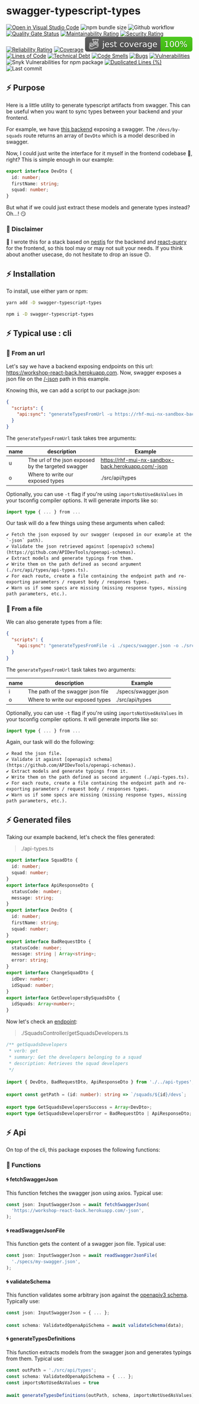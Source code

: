 # swagger-typescript-types

[![Open in Visual Studio Code](https://img.shields.io/static/v1?logo=visualstudiocode&label=&message=Open%20in%20Visual%20Studio%20Code&labelColor=2c2c32&color=007acc&logoColor=007acc)](https://github.dev/jpb06/swagger-typescript-types)
![npm bundle size](https://img.shields.io/bundlephobia/min/swagger-typescript-types)
![Github workflow](https://img.shields.io/github/workflow/status/jpb06/swagger-typescript-types/Main%20workflow?label=Tests&logo=github-actions)
[![Quality Gate Status](https://sonarcloud.io/api/project_badges/measure?project=jpb06_swagger-typescript-types&metric=alert_status)](https://sonarcloud.io/summary/new_code?id=jpb06_swagger-typescript-types)
[![Maintainability Rating](https://sonarcloud.io/api/project_badges/measure?project=jpb06_swagger-typescript-types&metric=sqale_rating)](https://sonarcloud.io/dashboard?id=jpb06_swagger-typescript-types)
[![Security Rating](https://sonarcloud.io/api/project_badges/measure?project=jpb06_swagger-typescript-types&metric=security_rating)](https://sonarcloud.io/dashboard?id=jpb06_swagger-typescript-types)
[![Reliability Rating](https://sonarcloud.io/api/project_badges/measure?project=jpb06_swagger-typescript-types&metric=reliability_rating)](https://sonarcloud.io/dashboard?id=jpb06_swagger-typescript-types)
[![Coverage](https://sonarcloud.io/api/project_badges/measure?project=jpb06_swagger-typescript-types&metric=coverage)](https://sonarcloud.io/dashboard?id=jpb06_swagger-typescript-types)
![Coverage](./badges/coverage-jest%20coverage.svg)
[![Lines of Code](https://sonarcloud.io/api/project_badges/measure?project=jpb06_swagger-typescript-types&metric=ncloc)](https://sonarcloud.io/summary/new_code?id=jpb06_swagger-typescript-types)
[![Technical Debt](https://sonarcloud.io/api/project_badges/measure?project=jpb06_swagger-typescript-types&metric=sqale_index)](https://sonarcloud.io/summary/new_code?id=jpb06_swagger-typescript-types)
[![Code Smells](https://sonarcloud.io/api/project_badges/measure?project=jpb06_swagger-typescript-types&metric=code_smells)](https://sonarcloud.io/dashboard?id=jpb06_swagger-typescript-types)
[![Bugs](https://sonarcloud.io/api/project_badges/measure?project=jpb06_swagger-typescript-types&metric=bugs)](https://sonarcloud.io/summary/new_code?id=jpb06_swagger-typescript-types)
[![Vulnerabilities](https://sonarcloud.io/api/project_badges/measure?project=jpb06_swagger-typescript-types&metric=vulnerabilities)](https://sonarcloud.io/summary/new_code?id=jpb06_swagger-typescript-types)
![Snyk Vulnerabilities for npm package](https://img.shields.io/snyk/vulnerabilities/npm/swagger-typescript-types?label=snyk%20vulnerabilities)
[![Duplicated Lines (%)](https://sonarcloud.io/api/project_badges/measure?project=jpb06_swagger-typescript-types&metric=duplicated_lines_density)](https://sonarcloud.io/dashboard?id=jpb06_swagger-typescript-types)
![Last commit](https://img.shields.io/github/last-commit/jpb06/swagger-typescript-types?logo=git)

## ⚡ Purpose

Here is a little utility to generate typescript artifacts from swagger. This can be useful when you want to sync types between your backend and your frontend.

For example, we have [this backend](https://workshop-react-back.herokuapp.com/) exposing a swagger. The `/devs/by-squads` route returns an array of `DevDto` which is a model described in swagger.

Now, I could just write the interface for it myself in the frontend codebase 🤔, right? This is simple enough in our example:

```typescript
export interface DevDto {
  id: number;
  firstName: string;
  squad: number;
}
```

But what if we could just extract these models and generate types instead? Oh...! 😏

### 🔶 Disclaimer

🚨 I wrote this for a stack based on [nestjs](https://nestjs.com/) for the backend and [react-query](https://react-query.tanstack.com/) for the frontend, so this tool may or may not suit your needs. If you think about another usecase, do not hesitate to drop an issue 🙃.

## ⚡ Installation

To install, use either yarn or npm:

```bash
yarn add -D swagger-typescript-types
```

```bash
npm i -D swagger-typescript-types
```

## ⚡ Typical use : cli

### 🔶 From an url

Let's say we have a backend exposing endpoints on this url: <https://workshop-react-back.herokuapp.com>.
Now, swagger exposes a json file on the [/-json](https://workshop-react-back.herokuapp.com/-json) path in this example.

Knowing this, we can add a script to our package.json:

```json
{
  "scripts": {
    "api:sync": "generateTypesFromUrl -u https://rhf-mui-nx-sandbox-back.herokuapp.com/-json -o ./src/api/types [-t]"
  }
}
```

The `generateTypesFromUrl` task takes tree arguments:

| name | description                                         | Example                                               |
| ---- | --------------------------------------------------- | ----------------------------------------------------- |
| u    | The url of the json exposed by the targeted swagger | <https://rhf-mui-nx-sandbox-back.herokuapp.com/-json> |
| o    | Where to write our exposed types                    | ./src/api/types                                       |

Optionally, you can use `-t` flag if you're using `importsNotUsedAsValues` in your tsconfig compiler options. It will generate imports like so:

```typescript
import type { ... } from ...
```

Our task will do a few things using these arguments when called:

```misc
✔️ Fetch the json exposed by our swagger (exposed in our example at the `-json` path).
✔️ Validate the json retrieved against [openapiv3 schema](https://github.com/APIDevTools/openapi-schemas).
✔️ Extract models and generate typings from them.
✔️ Write them on the path defined as second argument (./src/api/types/api-types.ts).
✔️ For each route, create a file containing the endpoint path and re-exporting parameters / request body / responses types.
✔️ Warn us if some specs are missing (missing response types, missing path parameters, etc.).
```

### 🔶 From a file

We can also generate types from a file:

```json
{
  "scripts": {
    "api:sync": "generateTypesFromFile -i ./specs/swagger.json -o ./src/api/types [-t]"
  }
}
```

The `generateTypesFromUrl` task takes two arguments:

| name | description                       | Example              |
| ---- | --------------------------------- | -------------------- |
| i    | The path of the swagger json file | ./specs/swagger.json |
| o    | Where to write our exposed types  | ./src/api/types      |

Optionally, you can use `-t` flag if you're using `importsNotUsedAsValues` in your tsconfig compiler options. It will generate imports like so:

```typescript
import type { ... } from ...
```

Again, our task will do the following:

```misc
✔️ Read the json file.
✔️ Validate it against [openapiv3 schema](https://github.com/APIDevTools/openapi-schemas).
✔️ Extract models and generate typings from it.
✔️ Write them on the path defined as second argument (./api-types.ts).
✔️ For each route, create a file containing the endpoint path and re-exporting parameters / request body / responses types.
✔️ Warn us if some specs are missing (missing response types, missing path parameters, etc.).
```

## ⚡ Generated files

Taking our example backend, let's check the files generated:

> ./api-types.ts

```Typescript
export interface SquadDto {
  id: number;
  squad: number;
}
export interface ApiResponseDto {
  statusCode: number;
  message: string;
}
export interface DevDto {
  id: number;
  firstName: string;
  squad: number;
}
export interface BadRequestDto {
  statusCode: number;
  message: string | Array<string>;
  error: string;
}
export interface ChangeSquadDto {
  idDev: number;
  idSquad: number;
}
export interface GetDevelopersBySquadsDto {
  idSquads: Array<number>;
}
```

Now let's check an [endpoint](http://localhost:3001/#/squads/SquadsController_getSquadsDevelopers):

> ./SquadsController/getSquadsDevelopers.ts

```Typescript
/** getSquadsDevelopers
 * verb: get
 * summary: Get the developers belonging to a squad
 * description: Retrieves the squad developers
 */

import { DevDto, BadRequestDto, ApiResponseDto } from './../api-types';

export const getPath = (id: number): string => `/squads/${id}/devs`;

export type GetSquadsDevelopersSuccess = Array<DevDto>;
export type GetSquadsDevelopersError = BadRequestDto | ApiResponseDto;
```

## ⚡ Api

On top of the cli, this package exposes the following functions:

### 🔶 Functions

#### 🌀 fetchSwaggerJson

This function fetches the swagger json using axios. Typical use:

```typescript
const json: InputSwaggerJson = await fetchSwaggerJson(
  'https://workshop-react-back.herokuapp.com/-json',
);
```

#### 🌀 readSwaggerJsonFile

This function gets the content of a swagger json file. Typical use:

```typescript
const json: InputSwaggerJson = await readSwaggerJsonFile(
  './specs/my-swagger.json',
);
```

#### 🌀 validateSchema

This function validates some arbitrary json against the [openapiv3 schema](https://github.com/APIDevTools/openapi-schemas). Typically use:

```typescript
const json: InputSwaggerJson = { ... };

const schema: ValidatedOpenaApiSchema = await validateSchema(data);
```

#### 🌀 generateTypesDefinitions

This function extracts models from the swagger json and generates typings from them. Typical use:

```typescript
const outPath = './src/api/types';
const schema: ValidatedOpenaApiSchema = { ... };
const importsNotUsedAsValues = true

await generateTypesDefinitions(outPath, schema, importsNotUsedAsValues);
```
